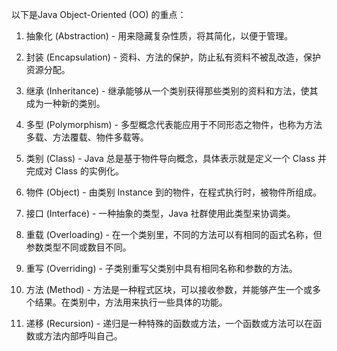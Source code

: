 

以下是Java Object-Oriented (OO) 的重点：

1. 抽象化 (Abstraction) - 用来隐藏复杂性质，将其简化，以便于管理。

2. 封装 (Encapsulation) - 资料、方法的保护，防止私有资料不被乱改造，保护资源分配。

3. 继承 (Inheritance) - 继承能够从一个类别获得那些类别的资料和方法，使其成为一种新的类别。

4. 多型 (Polymorphism) - 多型概念代表能应用于不同形态之物件，也称为方法多载、方法覆载、物件多载等。

5. 类别 (Class) - Java 总是基于物件导向概念，具体表示就是定义一个 Class 并完成对 Class 的实例化。

6. 物件 (Object) - 由类别 Instance 到的物件，在程式执行时，被物件所组成。

7. 接口 (Interface) - 一种抽象的类型，Java 社群使用此类型来协调类。

8. 重载 (Overloading) - 在一个类别里，不同的方法可以有相同的函式名称，但参数类型不同或数目不同。

9. 重写 (Overriding) - 子类别重写父类别中具有相同名称和参数的方法。

10. 方法 (Method) - 方法是一种程式区块，可以接收参数，并能够产生一个或多个结果。在类别中，方法用来执行一些具体的功能。

11. 递移 (Recursion) - 递归是一种特殊的函数或方法，一个函数或方法可以在函数或方法内部呼叫自己。